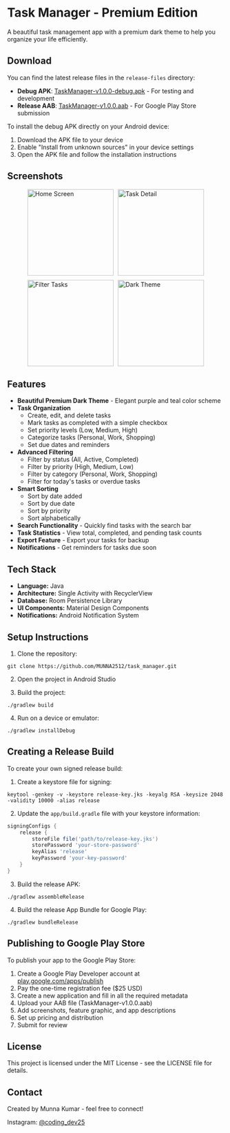 # Task Manager - Premium Edition

A beautiful task management app with a premium dark theme to help you organize your life efficiently.

## Download

You can find the latest release files in the `release-files` directory:

- **Debug APK**: [TaskManager-v1.0.0-debug.apk](release-files/TaskManager-v1.0.0-debug.apk) - For testing and development
- **Release AAB**: [TaskManager-v1.0.0.aab](release-files/TaskManager-v1.0.0.aab) - For Google Play Store submission

To install the debug APK directly on your Android device:
1. Download the APK file to your device
2. Enable "Install from unknown sources" in your device settings
3. Open the APK file and follow the installation instructions

## Screenshots

<div style="display: flex; flex-wrap: wrap; gap: 10px; justify-content: center;">
    <img src="screenshots/screenshot1.png" width="200" alt="Home Screen"/>
    <img src="screenshots/screenshot2.png" width="200" alt="Task Detail"/>
    <img src="screenshots/screenshot3.png" width="200" alt="Filter Tasks"/>
    <img src="screenshots/screenshot4.png" width="200" alt="Dark Theme"/>
</div>

## Features

- **Beautiful Premium Dark Theme** - Elegant purple and teal color scheme
- **Task Organization**
  - Create, edit, and delete tasks
  - Mark tasks as completed with a simple checkbox
  - Set priority levels (Low, Medium, High)
  - Categorize tasks (Personal, Work, Shopping)
  - Set due dates and reminders
- **Advanced Filtering**
  - Filter by status (All, Active, Completed)
  - Filter by priority (High, Medium, Low)
  - Filter by category (Personal, Work, Shopping)
  - Filter for today's tasks or overdue tasks
- **Smart Sorting**
  - Sort by date added
  - Sort by due date
  - Sort by priority
  - Sort alphabetically
- **Search Functionality** - Quickly find tasks with the search bar
- **Task Statistics** - View total, completed, and pending task counts
- **Export Feature** - Export your tasks for backup
- **Notifications** - Get reminders for tasks due soon

## Tech Stack

- **Language:** Java
- **Architecture:** Single Activity with RecyclerView
- **Database:** Room Persistence Library
- **UI Components:** Material Design Components
- **Notifications:** Android Notification System

## Setup Instructions

1. Clone the repository:
```
git clone https://github.com/MUNNA2512/task_manager.git
```

2. Open the project in Android Studio

3. Build the project:
```
./gradlew build
```

4. Run on a device or emulator:
```
./gradlew installDebug
```

## Creating a Release Build

To create your own signed release build:

1. Create a keystore file for signing:
```
keytool -genkey -v -keystore release-key.jks -keyalg RSA -keysize 2048 -validity 10000 -alias release
```

2. Update the `app/build.gradle` file with your keystore information:
```gradle
signingConfigs {
    release {
        storeFile file('path/to/release-key.jks')
        storePassword 'your-store-password'
        keyAlias 'release'
        keyPassword 'your-key-password'
    }
}
```

3. Build the release APK:
```
./gradlew assembleRelease
```

4. Build the release App Bundle for Google Play:
```
./gradlew bundleRelease
```

## Publishing to Google Play Store

To publish your app to the Google Play Store:

1. Create a Google Play Developer account at [play.google.com/apps/publish](https://play.google.com/apps/publish)
2. Pay the one-time registration fee ($25 USD)
3. Create a new application and fill in all the required metadata
4. Upload your AAB file (TaskManager-v1.0.0.aab)
5. Add screenshots, feature graphic, and app descriptions
6. Set up pricing and distribution
7. Submit for review

## License

This project is licensed under the MIT License - see the LICENSE file for details.

## Contact

Created by Munna Kumar - feel free to connect!

Instagram: [@coding_dev25](https://www.instagram.com/coding_dev25) 